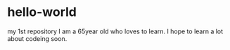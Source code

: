 # hello-world
my 1st repository
I am a 65year old who loves to learn. I hope to learn a lot about codeing soon.
